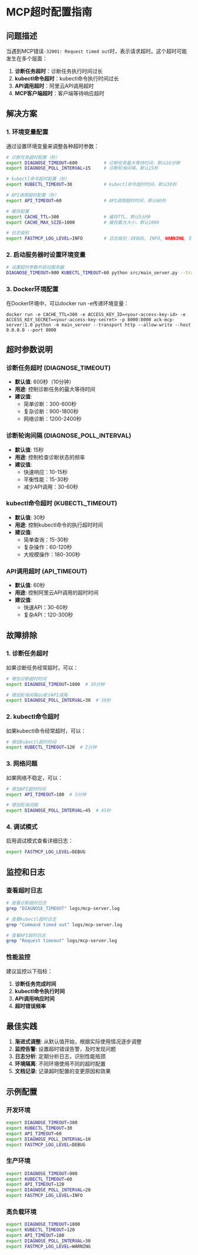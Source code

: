 # MCP超时配置指南

## 问题描述

当遇到MCP错误`-32001: Request timed out`时，表示请求超时。这个超时可能发生在多个层面：

1. **诊断任务超时**：诊断任务执行时间过长
2. **kubectl命令超时**：kubectl命令执行时间过长
3. **API调用超时**：阿里云API调用超时
4. **MCP客户端超时**：客户端等待响应超时

## 解决方案

### 1. 环境变量配置

通过设置环境变量来调整各种超时参数：

```bash
# 诊断任务超时配置（秒）
export DIAGNOSE_TIMEOUT=600          # 诊断任务最大等待时间，默认10分钟
export DIAGNOSE_POLL_INTERVAL=15     # 诊断轮询间隔，默认15秒

# kubectl命令超时配置（秒）
export KUBECTL_TIMEOUT=30            # kubectl命令超时时间，默认30秒

# API调用超时配置（秒）
export API_TIMEOUT=60                # API调用超时时间，默认60秒

# 缓存配置
export CACHE_TTL=300                 # 缓存TTL，默认5分钟
export CACHE_MAX_SIZE=1000           # 缓存最大大小，默认1000

# 日志级别
export FASTMCP_LOG_LEVEL=INFO        # 日志级别：DEBUG, INFO, WARNING, ERROR
```

### 2. 启动服务器时设置环境变量

```bash
# 设置超时参数并启动服务器
DIAGNOSE_TIMEOUT=900 KUBECTL_TIMEOUT=60 python src/main_server.py --transport sse --port 3000
```

### 3. Docker环境配置

在Docker环境中，可以docker run -e传递环境变量：

```shell
docker run -e CACHE_TTL=300 -e ACCESS_KEY_ID=<your-access-key-id> -e ACCESS_KEY_SECRET=<your-access-key-secret> -p 8000:8000 ack-mcp-server:1.0 python -m main_server --transport http --allow-write --host 0.0.0.0 --port 8000
```

## 超时参数说明

### 诊断任务超时 (DIAGNOSE_TIMEOUT)

- **默认值**: 600秒（10分钟）
- **用途**: 控制诊断任务的最大等待时间
- **建议值**: 
  - 简单诊断：300-600秒
  - 复杂诊断：900-1800秒
  - 网络诊断：1200-2400秒

### 诊断轮询间隔 (DIAGNOSE_POLL_INTERVAL)

- **默认值**: 15秒
- **用途**: 控制检查诊断状态的频率
- **建议值**:
  - 快速响应：10-15秒
  - 平衡性能：15-30秒
  - 减少API调用：30-60秒

### kubectl命令超时 (KUBECTL_TIMEOUT)

- **默认值**: 30秒
- **用途**: 控制kubectl命令的执行超时时间
- **建议值**:
  - 简单查询：15-30秒
  - 复杂操作：60-120秒
  - 大规模操作：180-300秒

### API调用超时 (API_TIMEOUT)

- **默认值**: 60秒
- **用途**: 控制阿里云API调用的超时时间
- **建议值**:
  - 快速API：30-60秒
  - 复杂API：120-300秒

## 故障排除

### 1. 诊断任务超时

如果诊断任务经常超时，可以：

```bash
# 增加诊断超时时间
export DIAGNOSE_TIMEOUT=1800  # 30分钟

# 增加轮询间隔以减少API调用
export DIAGNOSE_POLL_INTERVAL=30  # 30秒
```

### 2. kubectl命令超时

如果kubectl命令经常超时，可以：

```bash
# 增加kubectl超时时间
export KUBECTL_TIMEOUT=120  # 2分钟
```

### 3. 网络问题

如果网络不稳定，可以：

```bash
# 增加API超时时间
export API_TIMEOUT=180  # 3分钟

# 增加轮询间隔
export DIAGNOSE_POLL_INTERVAL=45  # 45秒
```

### 4. 调试模式

启用调试模式查看详细日志：

```bash
export FASTMCP_LOG_LEVEL=DEBUG
```

## 监控和日志

### 查看超时日志

```bash
# 查看诊断超时日志
grep "DIAGNOSE_TIMEOUT" logs/mcp-server.log

# 查看kubectl超时日志
grep "Command timed out" logs/mcp-server.log

# 查看API超时日志
grep "Request timeout" logs/mcp-server.log
```

### 性能监控

建议监控以下指标：

1. **诊断任务完成时间**
2. **kubectl命令执行时间**
3. **API调用响应时间**
4. **超时错误频率**

## 最佳实践

1. **渐进式调整**: 从默认值开始，根据实际使用情况逐步调整
2. **监控告警**: 设置超时错误告警，及时发现问题
3. **日志分析**: 定期分析日志，识别性能瓶颈
4. **环境隔离**: 不同环境使用不同的超时配置
5. **文档记录**: 记录超时配置的变更原因和效果

## 示例配置

### 开发环境
```bash
export DIAGNOSE_TIMEOUT=300
export KUBECTL_TIMEOUT=30
export API_TIMEOUT=60
export DIAGNOSE_POLL_INTERVAL=10
export FASTMCP_LOG_LEVEL=DEBUG
```

### 生产环境
```bash
export DIAGNOSE_TIMEOUT=900
export KUBECTL_TIMEOUT=60
export API_TIMEOUT=120
export DIAGNOSE_POLL_INTERVAL=20
export FASTMCP_LOG_LEVEL=INFO
```

### 高负载环境
```bash
export DIAGNOSE_TIMEOUT=1800
export KUBECTL_TIMEOUT=120
export API_TIMEOUT=180
export DIAGNOSE_POLL_INTERVAL=30
export FASTMCP_LOG_LEVEL=WARNING
```
